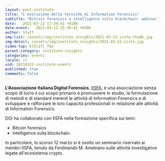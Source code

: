 ```yaml
---
layout: post-institute
title: "L'evoluzione delle tecniche di Information Forensics"
subtitle: "Bitcoin forensics e intelligence sulla blockchain: webinar."
date:   2021-03-22 17:30:42 +0100
date-event:   2021-03-12 15:30:42 +0100
author: Staff
img-list: /assets/img/institute_insights/2021-03-22-iisfa-thumb.jpg
img-detail: /assets/img/institute_insights/2021-03-22-iisfa.jpg
video-top: kl5l1Tl_TUw
parent-category: institute-insights
categories: eventi
locale: it
uid: 20210322-institute-events
published: true
comments: false
---
```

**L'Associazione Italiana Digital Forensics**, [IISFA](https://www.iisfa.it/), è una associazione senza scopo di lucro il cui scopo primario è promuovere lo studio, la formulazione di metodi e di standard inerenti le attività di Information Forensics e di sviluppare e rafforzare le loro capacità professionali in relazione alle attività di Information Forensics.

DGI ha collaborato con IISFA nella formazione specifica sui temi:

* Bitcoin forensics
* Intelligence sulla blockchain.

In particolare, lo scorso 12 marzo si è svolto un seminario riservato ai membri IISFA, tenuto da Ferdinando M. Ametrano sulle attività investigative legate all'ecosistema crypto.
